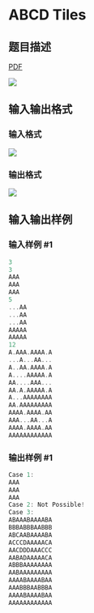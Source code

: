 # ABCD Tiles

## 题目描述

[problemUrl]: https://uva.onlinejudge.org/index.php?option=com_onlinejudge&Itemid=8&category=244&page=show_problem&problem=3404

[PDF](https://uva.onlinejudge.org/external/122/p12252.pdf)

![](https://cdn.luogu.com.cn/upload/vjudge_pic/UVA12252/5df0755e48370413244b02834c9d27b11b8fa1b2.png)

## 输入输出格式

### 输入格式

![](https://cdn.luogu.com.cn/upload/vjudge_pic/UVA12252/1bcb2274cf0bd3b40211d4d77b6b4782cf4cbd7e.png)

### 输出格式

![](https://cdn.luogu.com.cn/upload/vjudge_pic/UVA12252/c68e13cc754fd6b14ef653ce088ea5808013d085.png)

## 输入输出样例

### 输入样例 #1

```cpp
3
3
AAA
AAA
AAA
5
...AA
...AA
...AA
AAAAA
AAAAA
12
A.AAA.AAAA.A
...A...AA...
A..AA.AAAA.A
A....AAAAA.A
AA....AAA...
AA.A.AAAAA.A
A...AAAAAAAA
AA.AAAAAAAAA
AAAA.AAAA.AA
AAA...AA...A
AAAA.AAAA.AA
AAAAAAAAAAAA
```


### 输出样例 #1

```cpp
Case 1:
AAA
AAA
AAA
Case 2: Not Possible!
Case 3:
ABAAABAAAABA
BBBABBBAABBB
ABCAABAAAABA
ACCCDAAAAACA
AACDDDAAACCC
AABADAAAAACA
ABBBAAAAAAAA
AABAAAAAAAAA
AAAABAAAABAA
AAABBBAABBBA
AAAABAAAABAA
AAAAAAAAAAAA
```


